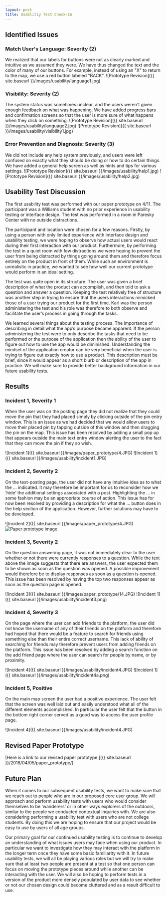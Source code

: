 ```yaml
---
layout: post
title: Usablitiy Test Check-In
---
```

## Identified Issues
### Match User's Language: Severity (2)
We realized that our labels for buttons were not as clearly marked and intuitive as we assumed they were. We have thus changed the text and the color of many of our buttons. For example, instead of using an "X" to return to the map, we use a red button labeled "BACK".
![Prototype Revision]({{ site.baseurl }}/images/usability/language1.jpg)

### Visibility: Severity (2)
The system status was sometimes unclear, and the users weren't given enough feedback on what was happening. We have added progress bars and confirmation screens so that the user is more sure of what happens when they click on something.
![Prototype Revision]({{ site.baseurl }}/images/usability/language2.jpg)
![Prototype Revision]({{ site.baseurl }}/images/usability/visibility1.jpg)

### Error Prevention and Diagnosis: Severity (3)
We did not include any help system previously, and users were left confused on exactly what they should be doing or how to do certain things. We have added a general help screen as well as hints and tips for various settings.
![Prototype Revision]({{ site.baseurl }}/images/usability/help1.jpg)
![Prototype Revision]({{ site.baseurl }}/images/usability/help2.jpg)


## Usability Test Discussion
The first usability test was performed with our paper prototype on 4/11. The participant was a Williams student with no prior experience in usability testing or interface design. The test was performed in a room in Paresky Center with no outside distractions.

The participant and location were chosen for a few reasons. Firstly, by using a person with only limited experience with interface design and usability testing, we were hoping to observe how actual users would react during their first interaction with our product. Furthermore, by performing the test in a quiet room with few distractions we were hoping to prevent the user from being distracted by things going around them and therefore focus entirely on the product in front of them. While such an environment is unrealistic in practice, we wanted to see how well our current prototype would perform in an ideal setting.

The test was quite open in its structure. The user was given a brief description of what the product can accomplish, and then told to ask a question and answer a question. Keeping the test relatively free of structure was another step in trying to ensure that the users interactions mimicked those of a user trying our product for the first time. Karl was the person administering the test and his role was therefore to both observe and facilitate the user’s process in going through the tasks.

We learned several things about the testing process. The importance of describing in detail what the app’s purpose became apparent. If the person administering the test were to only describe the tasks that need to be performed or the purpose of the application then the ability of the user to figure out how to use the app would be diminished. Understanding the mindset of the application creator can be very beneficial when the user is trying to figure out exactly how to use a product. This description must be brief, since it would appear as a short blurb or description of the app in practice. We will make sure to provide better background information in our future usability tests.

## Results
### Incident 1, Severity 1
When the user was on the posting page they did not realize that they could move the pin that they had placed simply by clicking outside of the pin entry window. This is an issue as we had decided that we would allow users to move their placed pin by tapping outside of this window and then dragging the pin on the map. This issue has been resolved by adding a small pop up that appears outside the main text entry window alerting the user to the fact that they can move the pin if they so wish.

![Incident 1]({{ site.baseurl }}/images/paper_prototype/4.JPG)
![Incident 1]({{ site.baseurl }}/images/usability/incident1.JPG)


### Incident 2, Severity 2
On the text-posting page, the user did not have any intuitive idea as to what the … indicated. It may therefore be important for us to reconsider how we ‘hide’ the additional settings associated with a post. Highlighting the … in some fashion may be an appropriate course of action. This issue has for now been resolved by providing a description for what the … button does in the help section of the application. However, further solutions may have to be developed.

![Incident 2]({{ site.baseurl }}/images/paper_prototype/4.JPG)
<img src="{{ site.baseurl }}/images/paper_prototype/28.JPG" alt="Paper prototype image">

### Incident 3, Severity 2
On the question answering page, it was not immediately clear to the user whether or not there were currently responses to a question. While the text above the image suggests that there are answers, the user expected them to be shown as soon as the question was opened. A possible improvement would therefore be to display responses as soon as a question is opened. This issue has been resolved by having the top two responses appear as soon as the question page is opened.

![Incident 3]({{ site.baseurl }}/images/paper_prototype/14.JPG)
![Incident 1]({{ site.baseurl }}/images/usability/incident3.png)

### Incident 4, Severity 3
On the page where the user can add friends to the platform, the user did not know the username of any of their friends on the platform and therefore had hoped that there would be a feature to search for friends using something else than their entire correct username. This lack of ability of searching for friends may therefore prevent users from adding friends on the platform. This issue has been resolved by adding a search function on the add friend page where the user can search for people by name, or by proximity.

![Incident 4]({{ site.baseurl }}/images/usability/incident4.JPG)
![Incident 1]({{ site.baseurl }}/images/usability/incident4a.png)

### Incident 5, Positive
On the main map screen the user had a positive experience. The user felt that the screen was well laid out and easily understood what all of the different elements accomplished. In particular the user felt that the button in the bottom right corner served as a good way to access the user profile page.

![Incident 4]({{ site.baseurl }}/images/usability/incident4.JPG)

## Revised Paper Prototype
[Here is a link to our revised paper prototype.]({{ site.baseurl }}/2018/04/05/paper_prototype/)

## Future Plan
When it comes to our subsequent usability tests, we want to make sure that we reach out to people who are in our proposed core user group. We will approach and perform usability tests with users who would consider themselves to be ‘wanderers’ or in other ways explorers of the outdoors, similar to the people we conducted contextual inquiries with. We are also considering performing a usability test with users who are not college students. By doing this we are hoping to ensure that our project would be easy to use by users of all age groups.

Our primary goal for our continued usability testing is to continue to develop an understanding of what issues users may face when using our product. In particular we want to investigate how they may interact with the platform in the longer term once they have some basic familiarity with it. In future usability tests, we will all be playing various roles but we will try to make sure that at least two people are present at a test so that one person can focus on moving the prototype pieces around while another can be interacting with the user. We will also be hoping to perform tests in a version of the product more densely populated by user data to see whether or not our chosen design could become cluttered and as a result difficult to use.
